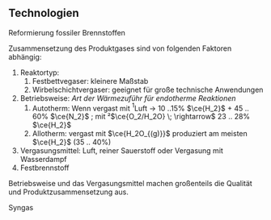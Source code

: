 ## Technologien
Reformierung fossiler Brennstoffen

Zusammensetzung des Produktgases sind von folgenden Faktoren abhängig:
1. Reaktortyp:
	1. Festbettvegaser: kleinere Maßstab
	2. Wirbelschichtvergaser: geeignet für große technische Anwendungen
2. Betriebsweise: *Art der Wärmezuführ für endotherme Reaktionen*
	1. Autotherm: Wenn vergast mit $^1$Luft $\rightarrow$ 10 ..15% $\ce{H_2}$ + 45 .. 60% $\ce{N_2}$ ; mit ²$\ce{O_2/H_2O} \; \rightarrow$ 23 .. 28% $\ce{H_2}$ 
	2. Allotherm: vergast mit $\ce{H_2O_{(g)}}$ produziert am meisten $\ce{H_2}$ (35 .. 40%)
3. Vergasungsmittel: Luft, reiner Sauerstoff oder Vergasung mit Wasserdampf
4. Festbrennstoff

Betriebsweise und das Vergasungsmittel machen großenteils die Qualität und Produktzusammensetzung aus.

Syngas

